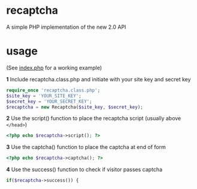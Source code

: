 # recaptcha
A simple PHP implementation of the new 2.0 API

# usage
(See [index.php](index.php) for a working example)

**1** Include recaptcha.class.php and initiate with your site key and secret key
```php
require_once 'recaptcha.class.php';
$site_key = 'YOUR_SITE_KEY';
$secret_key = 'YOUR_SECRET_KEY';
$recaptcha = new Recaptcha($site_key, $secret_key);
```
**2** Use the script() function to place the recaptcha script (usually above ```</head>```)
```php
<?php echo $recaptcha->script(); ?>
```
**3** Use the captcha() function to place the captcha at end of form
```php
<?php echo $recaptcha->captcha(); ?>
```
**4** Use the success() function to check if visitor passes captcha
```php
if($recaptcha->success()) {
```
